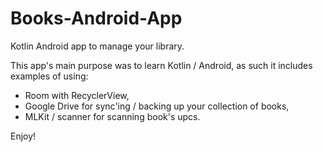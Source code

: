 # Books-Android-App

Kotlin Android app to manage your library.

This app's main purpose was to learn Kotlin / Android, as such it includes examples of using:
- Room with RecyclerView,
- Google Drive for sync'ing / backing up your collection of books,
- MLKit / scanner for scanning book's upcs.

Enjoy!
